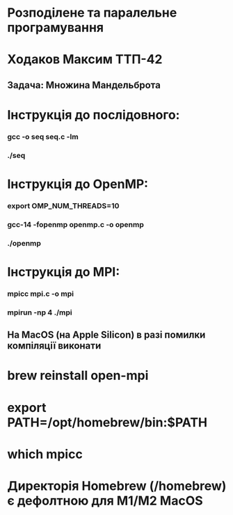 # Розподілене та паралельне програмування  
# Ходаков Максим ТТП-42  
## Задача: Множина Мандельброта

# Інструкція до послідовного:

### gcc -o seq seq.c -lm
### ./seq

# Інструкція до OpenMP:  

### export OMP_NUM_THREADS=10
### gcc-14 -fopenmp openmp.c -o openmp
### ./openmp  

# Інструкція до MPI:

### mpicc mpi.c -o mpi
### mpirun -np 4 ./mpi

## На MacOS (на Apple Silicon) в разі помилки компіляції виконати
# brew reinstall open-mpi
# export PATH=/opt/homebrew/bin:$PATH
# which mpicc    

# Директорія Homebrew (/homebrew) є дефолтною для M1/M2 MacOS
